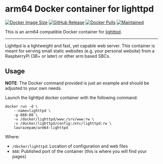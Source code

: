# arm64 Docker container for lighttpd
[![Docker Image Size](https://img.shields.io/docker/image-size/laurazepam/arm64-lighttpd/latest)](https://hub.docker.com/repository/docker/laurazepam/arm64-lighttpd/tags) [![GitHub Release](https://img.shields.io/github/v/release/Laurazepam/arm64-lighttpd?color=orange)](https://github.com/Laurazepam/arm64-lighttpd/releases/latest) [![Docker Pulls](https://img.shields.io/docker/pulls/laurazepam/arm64-lighttpd?color=purple)](https://hub.docker.com/r/laurazepam/arm64-lighttpd) [![Maintained](https://img.shields.io/maintenance/yes/2022)]()

This is an arm64 compatible Docker container for [lighttpd](https://www.lighttpd.net/).

---

Lighttpd is a lightweight and fast, yet capable web server. This container is meant for serving small static websites (e.g. your personal website) from a RaspberryPi (3B+ or later) or other arm based SBCs.

## Usage

**NOTE**: The Docker command provided is just an example
and should be adjusted to your own needs.

Launch the lighttpd docker container with the following command:
```
docker run -d \
    --name=lighttpd \
    -p 888:80 \
    -v /docker/lighttpd/www:/srv/www:rw \
    -v /docker/lighttpd/config:/etc/lighttpd:rw \
    laurazepam/arm64-lighttpd
```

Where:
  - `/docker/lighttpd`: Location of configuration and web files
  - `888`: Published port of the container (this is where you will find your pages)
